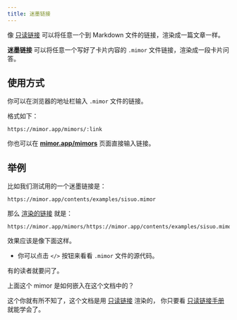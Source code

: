 ```yaml
---
title: 迷墨链接
---
```


像 [只读链接](https://readonly.link/manuals/https://readonly.link/contents/manual/zh.json/-/kinds-of-contents/article.md) 可以将任意一个到 Markdown 文件的链接，渲染成一篇文章一样。

**迷墨链接** 可以将任意一个写好了卡片内容的 `.mimor` 文件链接，渲染成一段卡片问答。

## 使用方式

你可以在浏览器的地址栏输入 `.mimor` 文件的链接。

格式如下：

```
https://mimor.app/mimors/:link
```

你也可以在 [**mimor.app/mimors**](https://mimor.app/mimors) 页面直接输入链接。

## 举例

比如我们测试用的一个迷墨链接是：

```
https://mimor.app/contents/examples/sisuo.mimor
```

那么 [渲染的链接](https://mimor.app/mimors/https://mimor.app/contents/examples/sisuo.mimor) 就是：

```
https://mimor.app/mimors/https://mimor.app/contents/examples/sisuo.mimor
```

效果应该是像下面这样。

- 你可以点击 `</>` 按钮来看看 `.mimor` 文件的源代码。

<mimorlink href="https://mimor.app/contents/examples/sisuo.mimor" />

有的读者就要问了。

上面这个 mimor 是如何嵌入在这个文档中的？

这个你就有所不知了，这个文档是用 [只读链接](https://readonly.link) 渲染的，
你只要看 [只读链接手册](https://readonly.link/manuals/https://readonly.link/contents/manual/zh.json) 就能学会了。
